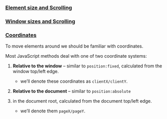 
### [Element size and Scrolling](https://javascript.info/size-and-scroll)

### [Window sizes and Scrolling](https://javascript.info/size-and-scroll-window)

### [Coordinates](https://javascript.info/coordinates)

To move elements around we should be familiar with coordinates.

Most JavaScript methods deal with one of two coordinate systems:

1. **Relative to the window** – similar to `position:fixed`, calculated from the window top/left edge.
    - we’ll denote these coordinates as `clientX/clientY`.
    
2. **Relative to the document** – similar to `position:absolute` 
3. in the document root, calculated from the document top/left edge.
    - we’ll denote them `pageX/pageY`.
